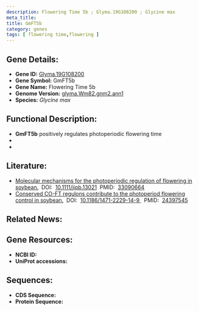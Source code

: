 ```yaml
---
description: Flowering Time 5b ; Glyma.19G108200 ; Glycine max
meta_title:
title: GmFT5b
category: genes
tags: [ flowering time,flowering ]
---
```


## Gene Details:
- **Gene ID:**	[Glyma.19G108200](https://www.maizegdb.org/gene_center/gene/Glyma.19G108200)
- **Gene Symbol:** GmFT5b
- **Gene Name:** Flowering Time 5b
- **Genome Version:** [glyma.Wm82.gnm2.ann1]()
- **Species:** *Glycine max*

## Functional Description:
   - **GmFT5b** positively regulates photoperiodic flowering time
   - 
   - 

## Literature:
   - [Molecular mechanisms for the photoperiodic regulation of flowering in soybean.]( https://onlinelibrary.wiley.com/doi/10.1111/jipb.13021)&nbsp;&nbsp;DOI:&nbsp;&nbsp;[10.1111/jipb.13021](https://onlinelibrary.wiley.com/doi/10.1111/jipb.13021)&nbsp;&nbsp;PMID:&nbsp;&nbsp;[33090664](https://pubmed.ncbi.nlm.nih.gov/33090664/)
   - [Conserved CO-FT regulons contribute to the photoperiod flowering control in soybean.]( https://bmcplantbiol.biomedcentral.com/articles/10.1186/1471-2229-14-9)&nbsp;&nbsp;DOI:&nbsp;&nbsp;[10.1186/1471-2229-14-9 ](https://bmcplantbiol.biomedcentral.com/articles/10.1186/1471-2229-14-9)&nbsp;&nbsp;PMID:&nbsp;&nbsp;[24397545](https://pubmed.ncbi.nlm.nih.gov/24397545/)

## Related News:

## Gene Resources:
- **NCBI ID:** [](https://www.ncbi.nlm.nih.gov/gene/?term=)
- **UniProt accessions:** [](https://www.uniprot.org/uniprotkb//entry)

## Sequences:
- **CDS Sequence:**
- **Protein Sequence:**
